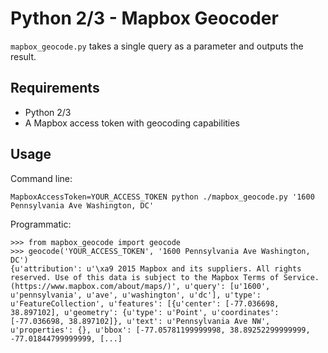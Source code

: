 # Python 2/3 - Mapbox Geocoder

`mapbox_geocode.py` takes a single query as a parameter and outputs the result.

## Requirements

- Python 2/3
- A Mapbox access token with geocoding capabilities

## Usage

Command line:
```
MapboxAccessToken=YOUR_ACCESS_TOKEN python ./mapbox_geocode.py '1600 Pennsylvania Ave Washington, DC'
```

Programmatic:
```
>>> from mapbox_geocode import geocode
>>> geocode('YOUR_ACCESS_TOKEN', '1600 Pennsylvania Ave Washington, DC')
{u'attribution': u'\xa9 2015 Mapbox and its suppliers. All rights reserved. Use of this data is subject to the Mapbox Terms of Service. (https://www.mapbox.com/about/maps/)', u'query': [u'1600', u'pennsylvania', u'ave', u'washington', u'dc'], u'type': u'FeatureCollection', u'features': [{u'center': [-77.036698, 38.897102], u'geometry': {u'type': u'Point', u'coordinates': [-77.036698, 38.897102]}, u'text': u'Pennsylvania Ave NW', u'properties': {}, u'bbox': [-77.05781199999998, 38.89252299999999, -77.01844799999999, [...]
```

